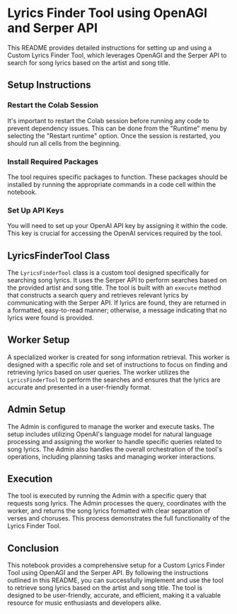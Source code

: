 # Lyrics Finder Tool using OpenAGI and Serper API

This README provides detailed instructions for setting up and using a Custom Lyrics Finder Tool, which leverages OpenAGI and the Serper API to search for song lyrics based on the artist and song title.

## Setup Instructions

### Restart the Colab Session
It's important to restart the Colab session before running any code to prevent dependency issues. This can be done from the "Runtime" menu by selecting the "Restart runtime" option. Once the session is restarted, you should run all cells from the beginning.

### Install Required Packages
The tool requires specific packages to function. These packages should be installed by running the appropriate commands in a code cell within the notebook.

### Set Up API Keys
You will need to set up your OpenAI API key by assigning it within the code. This key is crucial for accessing the OpenAI services required by the tool.

## LyricsFinderTool Class

The `LyricsFinderTool` class is a custom tool designed specifically for searching song lyrics. It uses the Serper API to perform searches based on the provided artist and song title. The tool is built with an `execute` method that constructs a search query and retrieves relevant lyrics by communicating with the Serper API. If lyrics are found, they are returned in a formatted, easy-to-read manner; otherwise, a message indicating that no lyrics were found is provided.

## Worker Setup

A specialized worker is created for song information retrieval. This worker is designed with a specific role and set of instructions to focus on finding and retrieving lyrics based on user queries. The worker utilizes the `LyricsFinderTool` to perform the searches and ensures that the lyrics are accurate and presented in a user-friendly format.

## Admin Setup

The Admin is configured to manage the worker and execute tasks. The setup includes utilizing OpenAI's language model for natural language processing and assigning the worker to handle specific queries related to song lyrics. The Admin also handles the overall orchestration of the tool's operations, including planning tasks and managing worker interactions.

## Execution

The tool is executed by running the Admin with a specific query that requests song lyrics. The Admin processes the query, coordinates with the worker, and returns the song lyrics formatted with clear separation of verses and choruses. This process demonstrates the full functionality of the Lyrics Finder Tool.

## Conclusion

This notebook provides a comprehensive setup for a Custom Lyrics Finder Tool using OpenAGI and the Serper API. By following the instructions outlined in this README, you can successfully implement and use the tool to retrieve song lyrics based on the artist and song title. The tool is designed to be user-friendly, accurate, and efficient, making it a valuable resource for music enthusiasts and developers alike.
